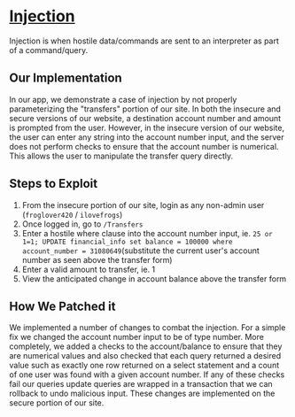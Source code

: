 # [Injection](https://owasp.org/www-project-top-ten/2017/A1_2017-Injection)

Injection is when hostile data/commands are sent to an interpreter as part of a command/query.

## Our Implementation

In our app, we demonstrate a case of injection by not properly parameterizing the "transfers" portion of our site. In both the insecure and secure versions of our website, a destination account number and amount is prompted from the user. However, in the insecure version of our website, the user can enter any string into the account number input, and the server does not perform checks to ensure that the account number is numerical. This allows the user to manipulate the transfer query directly.

## Steps to Exploit

1. From the insecure portion of our site, login as any non-admin user (`froglover420` / `ilovefrogs`)
2. Once logged in, go to `/Transfers`
3. Enter a hostile where clause into the account number input, ie. `25 or 1=1; UPDATE financial_info set balance = 100000 where account_number = 31080649`(substitute the current user's account number as seen above the transfer form)
4. Enter a valid amount to transfer, ie. 1
5. View the anticipated change in account balance above the transfer form

## How We Patched it

We implemented a number of changes to combat the injection. For a simple fix we changed the account number input to be of type number. More completely, we added a checks to the account/balance to ensure that they are numerical values and also checked that each query returned a desired value such as exactly one row returned on a select statement and a count of one user was found with a given account number. If any of these checks fail our queries update queries are wrapped in a transaction that we can rollback to undo malicious input. These changes are implemented on the secure portion of our site.
